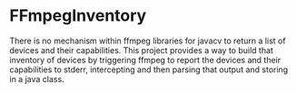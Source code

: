 # FFmpegInventory

There is no mechanism within ffmpeg libraries for javacv to return a list of devices and their capabilities.
This project provides a way to build that inventory of devices by triggering ffmpeg to report the devices and their capabilities to stderr, intercepting and then parsing that output and storing in a java class. 

 
 


 
